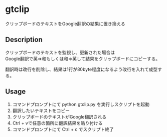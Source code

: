 # gtclip
クリップボードのテキストをGoogle翻訳の結果に置き換える

## Description
クリップボードのテキストを監視し、更新された場合は  
Google翻訳で英⇒和もしくは和⇒英して結果をクリップボードにコピーする。

翻訳時は改行を削除し、結果は1行が80byte程度になるよう改行を入れて成型する。

## Usage
 1. コマンドプロンプトにて python gtclip.py を実行しスクリプトを起動
 2. 翻訳したいテキストをコピー
 3. クリップボードのテキストがGoogle翻訳される
 4. Ctrl + vで任意の箇所に翻訳結果を貼り付ける
 5. コマンドプロンプトにて Ctrl + c でスクリプト終了
